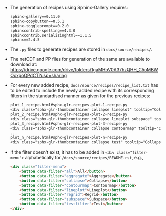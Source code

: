 * The generation of recipes using Sphinx-Gallery requires:

  ```txt
  sphinx-gallery==0.11.0
  sphinx-copybutton==0.5.1
  sphinx-toggleprompt==0.2.0
  sphinxcontrib-spelling==4.3.0
  sphinxcontrib.serializinghtml==1.1.5
  sphinx==2.4.5

* The `.py` files to generate recipes are stored in `docs/source/recipes/`.
  
* The netCDF and PP files for generation of the same are available to download at: 
  https://drive.google.com/drive/folders/1gaMHbV0A37hzQHH_C5oMBWOoxgoQPdCT?usp=sharing

* For every new added recipe, `docs/source/recipes/recipe_list.txt` has to be
  edited to include the newly added recipe with its corresponding filters in the
  standardised manner as given for the previous recipes:

  ```txt
  plot_1_recipe.html#sphx-glr-recipes-plot-1-recipe-py
  <div class="sphx-glr-thumbcontainer collapse lineplot" tooltip="Collapse, Lineplot">
  plot_2_recipe.html#sphx-glr-recipes-plot-2-recipe-py
  <div class="sphx-glr-thumbcontainer collapse lineplot subspace" tooltip="Collapse, Lineplot, Subspace">
  plot_3_recipe.html#sphx-glr-recipes-plot-3-recipe-py
  <div class="sphx-glr-thumbcontainer collapse contourmap" tooltip="Collapse, Contourmap">
  ...
  plot_n_recipe.html#sphx-glr-recipes-plot-n-recipe-py
  <div class="sphx-glr-thumbcontainer collapse test" tooltip="Collapse, Test">
  ```

* If the filter doesn't exist, it has to be added in `<div class="filter-menu">` 
  alphabetically for `/docs/source/recipes/README.rst`, e.g.,

  ```html
  <div class="filter-menu">
      <button data-filter="all">All</button>
      <button data-filter="aggregate">Aggregate</button>
      <button data-filter="collapse">Collapse</button>
      <button data-filter="contourmap">Contourmap</button>
      <button data-filter="lineplot">Lineplot</button>
      <button data-filter="regrid">Regrid</button>
      <button data-filter="subspace">Subspace</button>
      <button data-filter="testfilter">Test</button>
  </div>
  ```
